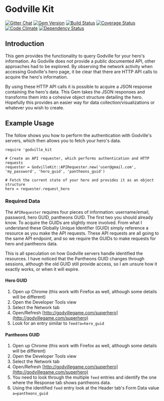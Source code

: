 # Godville Kit
[![Gitter Chat](http://img.shields.io/chat/gitter.png?color=brightgreen)](https://gitter.im/kevinjalbert/godville_kit)
[![Gem Version](https://badge.fury.io/rb/godville_kit.png)](http://badge.fury.io/rb/godville_kit)
[![Build Status](https://travis-ci.org/kevinjalbert/godville_kit.png?branch=master)](https://travis-ci.org/kevinjalbert/godville_kit)
[![Coverage Status](https://coveralls.io/repos/kevinjalbert/godville_kit/badge.png)](https://coveralls.io/r/kevinjalbert/godville_kit)
[![Code Climate](https://codeclimate.com/github/kevinjalbert/godville_kit.png)](https://codeclimate.com/github/kevinjalbert/godville_kit)
[![Dependency Status](https://gemnasium.com/kevinjalbert/godville_kit.png)](https://gemnasium.com/kevinjalbert/godville_kit)

## Introduction

This gem provides the functionality to query Godville for your hero's information. As Godville does not provide a public documented API, other approaches had to be explored. By observing the network activity when accessing Godville's hero page, it be clear that there are HTTP API calls to acquire the hero's information.

By using these HTTP API calls it is possible to acquire a JSON response containing the hero's data. This Gem takes the JSON responses and transforms them into a cohesive object structure detailing the hero. Hopefully this provides an easier way for data collection/visualizations or whatever you wish to create.

## Example Usage
The follow shows you how to perform the authentication with Godville's servers, which then allows you to fetch your hero's data.

    require 'godville_kit

    # Create an API requester, which performs authentication and HTTP requests
    requester = GodvilleKit::APIRequester.new('user@gmail.com', 'my_password', 'hero_guid', 'pantheons_guid')

    # Fetch the current state of your hero and provides it as an object structure
    hero = requester.request_hero

### Required Data
The `APIRequester` requires four pieces of information: username/email, password, hero GUID, pantheons GUID. The first two you should already know. To acquire the GUIDs are slightly more involved. From what I understand these Globally Unique Identifier (GUID) simply reference a resource as you make the API requests. These API requests are all going to the same API endpoint, and so we require the GUIDs to make requests for hero and pantheons data.

This is all speculation on how Godville servers handle identified the resources. I have noticed that the Pantheons GUID changes through sessions, although the old GUID still provide access, so I am unsure how it exactly works, or when it will expire.

#### Hero GUID
1. Open up Chrome (this work with Firefox as well, although some details will be different)
2. Open the Developer Tools view
3. Select the Network tab
4. Open/Refresh [http://godvillegame.com/superhero](http://godvillegame.com/superhero)
5. Look for an entry similar to `feed?a=hero_guid`

#### Pantheons GUID
1. Open up Chrome (this work with Firefox as well, although some details will be different)
2. Open the Developer Tools view
3. Select the Network tab
4. Open/Refresh [http://godvillegame.com/superhero](http://godvillegame.com/superhero)
5. You need to look through the multiple `feed` entries and identify the one where the Response tab shows pantheons data.
6. Using the identified `feed` entry look at the Header tab's Form Data value `a=pantheons_guid`
